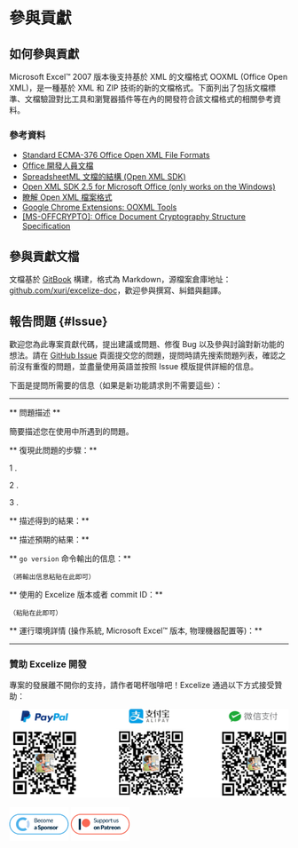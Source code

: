 # 參與貢獻

## 如何參與貢獻

Microsoft Excel&trade; 2007 版本後支持基於 XML 的文檔格式 OOXML (Office Open XML)，是一種基於 XML 和 ZIP 技術的新的文檔格式。下面列出了包括文檔標準、文檔驗證對比工具和瀏覽器插件等在內的開發符合該文檔格式的相關參考資料。

### 參考資料

* [Standard ECMA-376 Office Open XML File Formats](https://www.ecma-international.org/publications-and-standards/standards/ecma-376/)
* [Office 開發人員文檔](https://developer.microsoft.com/zh-cn/office/docs)
* [SpreadsheetML 文檔的結構 (Open XML SDK)](https://docs.microsoft.com/zh-cn/office/open-xml/structure-of-a-spreadsheetml-document)
* [Open XML SDK 2.5 for Microsoft Office (only works on the Windows)](https://github.com/OfficeDev/Open-XML-SDK/releases/tag/v2.5)
* [瞭解 Open XML 檔案格式](https://docs.microsoft.com/zh-cn/office/open-xml/understanding-the-open-xml-file-formats)
* [Google Chrome Extensions: OOXML Tools](https://chrome.google.com/webstore/detail/ooxml-tools/bjmmjfdegplhkefakjkccocjanekbapn)
* [[MS-OFFCRYPTO]: Office Document Cryptography Structure Specification](https://docs.microsoft.com/zh-cn/openspecs/office_file_formats/ms-offcrypto/3c34d72a-1a61-4b52-a893-196f9157f083)

## 參與貢獻文檔

文檔基於 [GitBook](https://github.com/GitbookIO/gitbook) 構建，格式為 Markdown，源檔案倉庫地址：[github.com/xuri/excelize-doc](https://github.com/xuri/excelize-doc)，歡迎參與撰寫、糾錯與翻譯。

## 報告問題 {#Issue}

歡迎您為此專案貢獻代碼，提出建議或問題、修復 Bug 以及參與討論對新功能的想法。請在 [GitHub Issue](https://github.com/xuri/excelize/issues) 頁面提交您的問題，提問時請先搜索問題列表，確認之前沒有重復的問題，並盡量使用英語並按照 Issue 模版提供詳細的信息。

下面是提問所需要的信息（如果是新功能請求則不需要這些）：

---

** 問題描述 **

簡要描述您在使用中所遇到的問題。

** 復現此問題的步驟：**

1 .

2 .

3 .

** 描述得到的結果：**

** 描述預期的結果：**

** `go version` 命令輸出的信息：**

```text
（將輸出信息粘貼在此即可）
```

** 使用的 Excelize 版本或者 commit ID：**

```text
（粘貼在此即可）
```

** 運行環境詳情 (操作系統, Microsoft Excel&trade; 版本, 物理機器配置等)：**

---

### 贊助 Excelize 開發

專案的發展離不開你的支持，請作者喝杯咖啡吧！Excelize 通過以下方式接受贊助：

<a href="https://www.paypal.com/paypalme/xuri" title="贊助 Excelize 開發" target="_blank"><img width="710" src="./images/donate@2x.png" alt="贊助 Excelize 開發"></a>

<a href="https://opencollective.com/excelize" title="成為 Excelize 贊助商" target="_blank"><img height="61" src="../images/opencollective.com@2x.png" alt="成為 Excelize 贊助商"></a> <a href="https://www.patreon.com/xuri" title="在 Patreon 上支持 Excelize" target="_blank"><img height="61" src="../images/patreon.com@2x.png" alt="在 Patreon 上支持 Excelize"></a>
